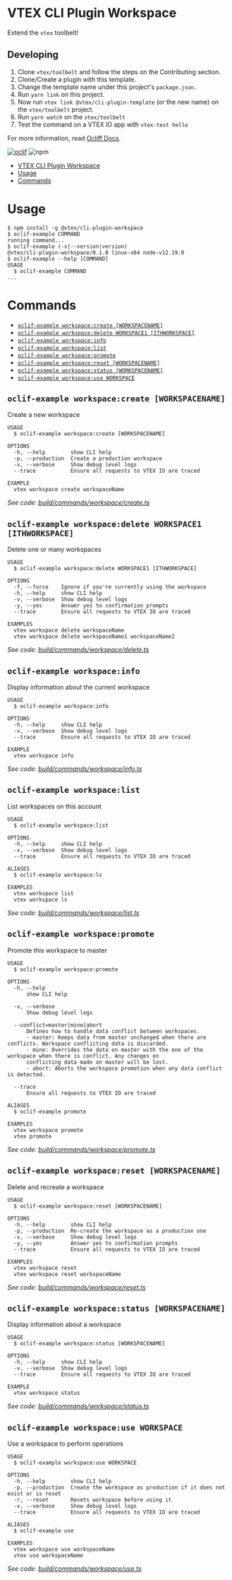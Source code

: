 # VTEX CLI Plugin Workspace

Extend the `vtex` toolbelt!

## Developing

1. Clone `vtex/toolbelt` and follow the steps on the Contributing section.
2. Clone/Create a plugin with this template.
3. Change the template name under this project's `package.json`.
2. Run `yarn link` on this project.
3. Now run `vtex link @vtex/cli-plugin-template` (or the new name) on the `vtex/toolbelt` project.
4. Run `yarn watch` on the `vtex/toolbelt`
5. Test the command on a VTEX IO app with `vtex-test hello`

For more information, read [Ocliff Docs](https://oclif.io/docs/introduction).

[![oclif](https://img.shields.io/badge/cli-oclif-brightgreen.svg)](https://oclif.io)
![npm](https://img.shields.io/npm/v/@vtex/cli-plugin-workspace)

<!-- toc -->
* [VTEX CLI Plugin Workspace](#vtex-cli-plugin-workspace)
* [Usage](#usage)
* [Commands](#commands)
<!-- tocstop -->
# Usage
<!-- usage -->
```sh-session
$ npm install -g @vtex/cli-plugin-workspace
$ oclif-example COMMAND
running command...
$ oclif-example (-v|--version|version)
@vtex/cli-plugin-workspace/0.1.0 linux-x64 node-v12.19.0
$ oclif-example --help [COMMAND]
USAGE
  $ oclif-example COMMAND
...
```
<!-- usagestop -->
# Commands
<!-- commands -->
* [`oclif-example workspace:create [WORKSPACENAME]`](#oclif-example-workspacecreate-workspacename)
* [`oclif-example workspace:delete WORKSPACE1 [ITHWORKSPACE]`](#oclif-example-workspacedelete-workspace1-ithworkspace)
* [`oclif-example workspace:info`](#oclif-example-workspaceinfo)
* [`oclif-example workspace:list`](#oclif-example-workspacelist)
* [`oclif-example workspace:promote`](#oclif-example-workspacepromote)
* [`oclif-example workspace:reset [WORKSPACENAME]`](#oclif-example-workspacereset-workspacename)
* [`oclif-example workspace:status [WORKSPACENAME]`](#oclif-example-workspacestatus-workspacename)
* [`oclif-example workspace:use WORKSPACE`](#oclif-example-workspaceuse-workspace)

## `oclif-example workspace:create [WORKSPACENAME]`

Create a new workspace

```
USAGE
  $ oclif-example workspace:create [WORKSPACENAME]

OPTIONS
  -h, --help        show CLI help
  -p, --production  Create a production workspace
  -v, --verbose     Show debug level logs
  --trace           Ensure all requests to VTEX IO are traced

EXAMPLE
  vtex workspace create workspaceName
```

_See code: [build/commands/workspace/create.ts](https://github.com/vtex/cli-plugin-workspace/blob/v0.1.0/build/commands/workspace/create.ts)_

## `oclif-example workspace:delete WORKSPACE1 [ITHWORKSPACE]`

Delete one or many workspaces

```
USAGE
  $ oclif-example workspace:delete WORKSPACE1 [ITHWORKSPACE]

OPTIONS
  -f, --force    Ignore if you're currently using the workspace
  -h, --help     show CLI help
  -v, --verbose  Show debug level logs
  -y, --yes      Answer yes to confirmation prompts
  --trace        Ensure all requests to VTEX IO are traced

EXAMPLES
  vtex workspace delete workspaceName
  vtex workspace delete workspaceName1 workspaceName2
```

_See code: [build/commands/workspace/delete.ts](https://github.com/vtex/cli-plugin-workspace/blob/v0.1.0/build/commands/workspace/delete.ts)_

## `oclif-example workspace:info`

Display information about the current workspace

```
USAGE
  $ oclif-example workspace:info

OPTIONS
  -h, --help     show CLI help
  -v, --verbose  Show debug level logs
  --trace        Ensure all requests to VTEX IO are traced

EXAMPLE
  vtex workspace info
```

_See code: [build/commands/workspace/info.ts](https://github.com/vtex/cli-plugin-workspace/blob/v0.1.0/build/commands/workspace/info.ts)_

## `oclif-example workspace:list`

List workspaces on this account

```
USAGE
  $ oclif-example workspace:list

OPTIONS
  -h, --help     show CLI help
  -v, --verbose  Show debug level logs
  --trace        Ensure all requests to VTEX IO are traced

ALIASES
  $ oclif-example workspace:ls

EXAMPLES
  vtex workspace list
  vtex workspace ls
```

_See code: [build/commands/workspace/list.ts](https://github.com/vtex/cli-plugin-workspace/blob/v0.1.0/build/commands/workspace/list.ts)_

## `oclif-example workspace:promote`

Promote this workspace to master

```
USAGE
  $ oclif-example workspace:promote

OPTIONS
  -h, --help
      show CLI help

  -v, --verbose
      Show debug level logs

  --conflict=master|mine|abort
      Defines how to handle data conflict between workspaces.
      - master: Keeps data from master unchanged when there are conflicts. Workspace conflicting data is discarded.
      - mine: Overrides the data on master with the one of the workspace when there is conflict. Any changes on 
      conflicting data made on master will be lost.
      - abort: Aborts the workspace promotion when any data conflict is detected.

  --trace
      Ensure all requests to VTEX IO are traced

ALIASES
  $ oclif-example promote

EXAMPLES
  vtex workspace promote
  vtex promote
```

_See code: [build/commands/workspace/promote.ts](https://github.com/vtex/cli-plugin-workspace/blob/v0.1.0/build/commands/workspace/promote.ts)_

## `oclif-example workspace:reset [WORKSPACENAME]`

Delete and recreate a workspace

```
USAGE
  $ oclif-example workspace:reset [WORKSPACENAME]

OPTIONS
  -h, --help        show CLI help
  -p, --production  Re-create the workspace as a production one
  -v, --verbose     Show debug level logs
  -y, --yes         Answer yes to confirmation prompts
  --trace           Ensure all requests to VTEX IO are traced

EXAMPLES
  vtex workspace reset
  vtex workspace reset workspaceName
```

_See code: [build/commands/workspace/reset.ts](https://github.com/vtex/cli-plugin-workspace/blob/v0.1.0/build/commands/workspace/reset.ts)_

## `oclif-example workspace:status [WORKSPACENAME]`

Display information about a workspace

```
USAGE
  $ oclif-example workspace:status [WORKSPACENAME]

OPTIONS
  -h, --help     show CLI help
  -v, --verbose  Show debug level logs
  --trace        Ensure all requests to VTEX IO are traced

EXAMPLE
  vtex workspace status
```

_See code: [build/commands/workspace/status.ts](https://github.com/vtex/cli-plugin-workspace/blob/v0.1.0/build/commands/workspace/status.ts)_

## `oclif-example workspace:use WORKSPACE`

Use a workspace to perform operations

```
USAGE
  $ oclif-example workspace:use WORKSPACE

OPTIONS
  -h, --help        show CLI help
  -p, --production  Create the workspace as production if it does not exist or is reset
  -r, --reset       Resets workspace before using it
  -v, --verbose     Show debug level logs
  --trace           Ensure all requests to VTEX IO are traced

ALIASES
  $ oclif-example use

EXAMPLES
  vtex workspace use workspaceName
  vtex use workspaceName
```

_See code: [build/commands/workspace/use.ts](https://github.com/vtex/cli-plugin-workspace/blob/v0.1.0/build/commands/workspace/use.ts)_
<!-- commandsstop -->
